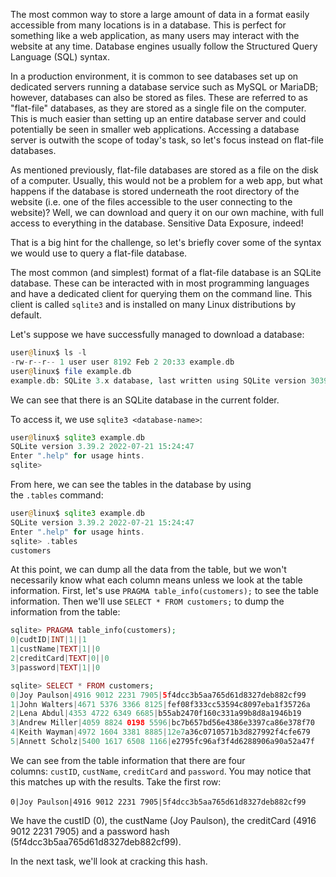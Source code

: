 The most common way to store a large amount of data in a format easily accessible from many locations is in a database. This is perfect for something like a web application, as many users may interact with the website at any time. Database engines usually follow the Structured Query Language (SQL) syntax.  

In a production environment, it is common to see databases set up on dedicated servers running a database service such as MySQL or MariaDB; however, databases can also be stored as files. These are referred to as "flat-file" databases, as they are stored as a single file on the computer. This is much easier than setting up an entire database server and could potentially be seen in smaller web applications. Accessing a database server is outwith the scope of today's task, so let's focus instead on flat-file databases.

As mentioned previously, flat-file databases are stored as a file on the disk of a computer. Usually, this would not be a problem for a web app, but what happens if the database is stored underneath the root directory of the website (i.e. one of the files accessible to the user connecting to the website)? Well, we can download and query it on our own machine, with full access to everything in the database. Sensitive Data Exposure, indeed!

That is a big hint for the challenge, so let's briefly cover some of the syntax we would use to query a flat-file database.

The most common (and simplest) format of a flat-file database is an SQLite database. These can be interacted with in most programming languages and have a dedicated client for querying them on the command line. This client is called `sqlite3` and is installed on many Linux distributions by default.  

Let's suppose we have successfully managed to download a database:
```php
user@linux$ ls -l 
-rw-r--r-- 1 user user 8192 Feb 2 20:33 example.db 
user@linux$ file example.db 
example.db: SQLite 3.x database, last written using SQLite version 3039002, file counter 1, database pages 2, cookie 0x1, schema 4, UTF-8, version-valid-for 1
```

We can see that there is an SQLite database in the current folder.

To access it, we use `sqlite3 <database-name>`:
```php
user@linux$ sqlite3 example.db 
SQLite version 3.39.2 2022-07-21 15:24:47 
Enter ".help" for usage hints. 
sqlite>
```

From here, we can see the tables in the database by using the `.tables` command:
```php
user@linux$ sqlite3 example.db 
SQLite version 3.39.2 2022-07-21 15:24:47 
Enter ".help" for usage hints. 
sqlite> .tables 
customers
```

At this point, we can dump all the data from the table, but we won't necessarily know what each column means unless we look at the table information. First, let's use `PRAGMA table_info(customers);` to see the table information. Then we'll use `SELECT * FROM customers;` to dump the information from the table:
```php
sqlite> PRAGMA table_info(customers); 
0|cudtID|INT|1||1 
1|custName|TEXT|1||0 
2|creditCard|TEXT|0||0 
3|password|TEXT|1||0 

sqlite> SELECT * FROM customers; 
0|Joy Paulson|4916 9012 2231 7905|5f4dcc3b5aa765d61d8327deb882cf99 
1|John Walters|4671 5376 3366 8125|fef08f333cc53594c8097eba1f35726a 
2|Lena Abdul|4353 4722 6349 6685|b55ab2470f160c331a99b8d8a1946b19 
3|Andrew Miller|4059 8824 0198 5596|bc7b657bd56e4386e3397ca86e378f70 
4|Keith Wayman|4972 1604 3381 8885|12e7a36c0710571b3d827992f4cfe679 
5|Annett Scholz|5400 1617 6508 1166|e2795fc96af3f4d6288906a90a52a47f
```

We can see from the table information that there are four columns: `custID`, `custName`, `creditCard` and `password`. You may notice that this matches up with the results. Take the first row:

`0|Joy Paulson|4916 9012 2231 7905|5f4dcc3b5aa765d61d8327deb882cf99   `   

We have the custID (0), the custName (Joy Paulson), the creditCard (4916 9012 2231 7905) and a password hash (5f4dcc3b5aa765d61d8327deb882cf99).

In the next task, we'll look at cracking this hash.